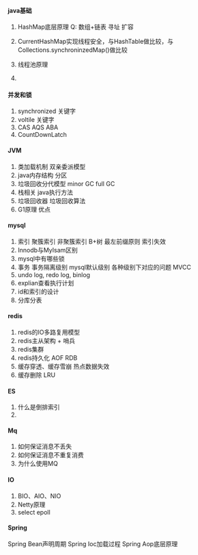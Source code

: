 #### java基础
1. HashMap底层原理
Q: 数组+链表 寻址 扩容
2. CurrentHashMap实现线程安全，与HashTable做比较，与Collections.synchroninzedMap()做比较

3. 线程池原理
4. 

#### 并发和锁
1. synchronized 关键字
2. voltile 关键字
3. CAS AQS ABA 
4. CountDownLatch

#### JVM
1. 类加载机制 双亲委派模型
2. java内存结构 分区
3. 垃圾回收分代模型 minor GC full GC
4. 栈相关 java执行方法
5. 垃圾回收器 垃圾回收算法
6. G1原理 优点

#### mysql
1. 索引 聚簇索引 非聚簇索引 B+树 最左前缀原则 索引失效
2. Innodb与MyIsam区别
3. mysql中有哪些锁
4. 事务 事务隔离级别 mysql默认级别 各种级别下对应的问题 MVCC
5. undo log, redo log, binlog
6. explian查看执行计划
7. id和索引的设计
8. 分库分表

#### redis
1. redis的IO多路复用模型
2. redis主从架构 + 哨兵
3. redis集群
4. redis持久化 AOF RDB
5. 缓存穿透、缓存雪崩 热点数据失效
6. 缓存删除 LRU

#### ES
1. 什么是倒排索引
2. 

#### Mq
1. 如何保证消息不丢失
2. 如何保证消息不重复消费
3. 为什么使用MQ

#### IO
1. BIO、AIO、NIO
2. Netty原理
3. select epoll

#### Spring
Spring Bean声明周期
Spring Ioc加载过程
Spring Aop底层原理

